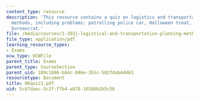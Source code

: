 ```yaml
---
content_type: resource
description: 'This resource contains a quiz on logistics and transportation planning
  methods, including problems: patrolling police car, Halloween treat, and strange
  bureaucrat.'
file: /media/courses/1-203j-logistical-and-transportation-planning-methods-fall-2006/5cb7daec5c2ff7b4a87816586b2b5c56_06quiz1.pdf
file_type: application/pdf
learning_resource_types:
- Exams
ocw_type: OCWFile
parent_title: Exams
parent_type: CourseSection
parent_uid: 189c1886-b84c-046e-2b5c-582fdab4d463
resourcetype: Document
title: 06quiz1.pdf
uid: 5cb7daec-5c2f-f7b4-a878-16586b2b5c56
---
```

